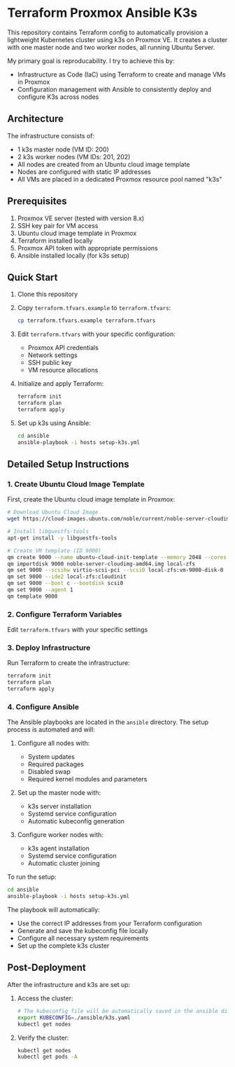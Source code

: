 # Terraform Proxmox Ansible K3s

This repository contains Terraform config to automatically provision a lightweight Kubernetes cluster using k3s on Proxmox VE. It creates a cluster with one master node and two worker nodes, all running Ubuntu Server.

My primary goal is reproducability. I try to achieve this by:
- Infrastructure as Code (IaC) using Terraform to create and manage VMs in Proxmox
- Configuration management with Ansible to consistently deploy and configure K3s across nodes

## Architecture

The infrastructure consists of:
- 1 k3s master node (VM ID: 200)
- 2 k3s worker nodes (VM IDs: 201, 202)
- All nodes are created from an Ubuntu cloud image template
- Nodes are configured with static IP addresses
- All VMs are placed in a dedicated Proxmox resource pool named "k3s"

## Prerequisites

1. Proxmox VE server (tested with version 8.x)
2. SSH key pair for VM access
3. Ubuntu cloud image template in Proxmox
4. Terraform installed locally
5. Proxmox API token with appropriate permissions
6. Ansible installed locally (for k3s setup)

## Quick Start

1. Clone this repository
2. Copy `terraform.tfvars.example` to `terraform.tfvars`:
   ```bash
   cp terraform.tfvars.example terraform.tfvars
   ```
3. Edit `terraform.tfvars` with your specific configuration:
   - Proxmox API credentials
   - Network settings
   - SSH public key
   - VM resource allocations

4. Initialize and apply Terraform:
   ```bash
   terraform init
   terraform plan
   terraform apply
   ```

5. Set up k3s using Ansible:
   ```bash
   cd ansible
   ansible-playbook -i hosts setup-k3s.yml
   ```

## Detailed Setup Instructions

### 1. Create Ubuntu Cloud Image Template

First, create the Ubuntu cloud image template in Proxmox:

```bash
# Download Ubuntu Cloud Image
wget https://cloud-images.ubuntu.com/noble/current/noble-server-cloudimg-amd64.img

# Install libguestfs-tools
apt-get install -y libguestfs-tools

# Create VM template (ID 9000)
qm create 9000 --name ubuntu-cloud-init-template --memory 2048 --cores 2 --net0 virtio,bridge=vmbr0
qm importdisk 9000 noble-server-cloudimg-amd64.img local-zfs
qm set 9000 --scsihw virtio-scsi-pci --scsi0 local-zfs:vm-9000-disk-0
qm set 9000 --ide2 local-zfs:cloudinit
qm set 9000 --boot c --bootdisk scsi0
qm set 9000 --agent 1
qm template 9000
```

### 2. Configure Terraform Variables

Edit `terraform.tfvars` with your specific settings

### 3. Deploy Infrastructure

Run Terraform to create the infrastructure:

```bash
terraform init
terraform plan
terraform apply
```

### 4. Configure Ansible

The Ansible playbooks are located in the `ansible` directory. The setup process is automated and will:

1. Configure all nodes with:
   - System updates
   - Required packages
   - Disabled swap
   - Required kernel modules and parameters

2. Set up the master node with:
   - k3s server installation
   - Systemd service configuration
   - Automatic kubeconfig generation

3. Configure worker nodes with:
   - k3s agent installation
   - Systemd service configuration
   - Automatic cluster joining

To run the setup:

```bash
cd ansible
ansible-playbook -i hosts setup-k3s.yml
```

The playbook will automatically:
- Use the correct IP addresses from your Terraform configuration
- Generate and save the kubeconfig file locally
- Configure all necessary system requirements
- Set up the complete k3s cluster

## Post-Deployment

After the infrastructure and k3s are set up:

1. Access the cluster:
   ```bash
   # The kubeconfig file will be automatically saved in the ansible directory
   export KUBECONFIG=./ansible/k3s.yaml
   kubectl get nodes
   ```

2. Verify the cluster:
   ```bash
   kubectl get nodes
   kubectl get pods -A
   ```
